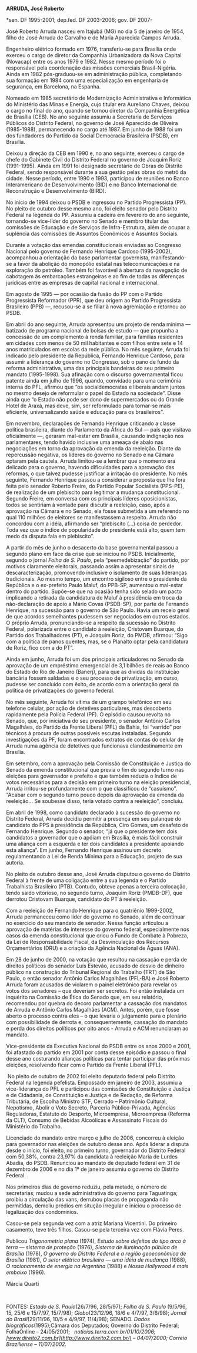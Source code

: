 **ARRUDA, José Roberto**

\*sen. DF 1995-2001; dep.fed. DF 2003-2006; gov. DF 2007-

José Roberto Arruda nasceu em Itajubá (MG) no dia 5 de janeiro de 1954,
filho de José Arruda de Carvalho e de Maria Aparecida Campos Arruda.

Engenheiro elétrico formado em 1976, transferiu-se para Brasília onde
exerceu o cargo de diretor da Companhia Urbanizadora da Nova Capital
(Novacap) entre os anos 1979 e 1982. Nesse mesmo período foi o
responsável pela coordenação das missões comerciais Brasil-Nigéria.
Ainda em 1982 pós-graduou-se em administração pública, completando sua
formação em 1984 com uma especialização em engenharia de segurança, em
Barcelona, na Espanha.

Nomeado em 1985 secretário de Modernização Administrativa e Informática
do Ministério das Minas e Energia, cujo titular era Aureliano Chaves,
deixou o cargo no final do ano, quando se tornou diretor da Companhia
Energética de Brasília (CEB). No ano seguinte assumiu a Secretaria de
Serviços Públicos do Distrito Federal, no governo de José Aparecido de
Oliveira (1985-1988), permanecendo no cargo até 1987. Em junho de 1988
foi um dos fundadores do Partido da Social Democracia Brasileira (PSDB),
em Brasília.

Deixou a direção da CEB em 1990 e, no ano seguinte, exerceu o cargo de
chefe do Gabinete Civil do Distrito Federal no governo de Joaquim Roriz
(1991-1995). Ainda em 1991 foi designado secretário de Obras do Distrito
Federal, sendo responsável durante a sua gestão pelas obras do metrô da
cidade. Nesse período, entre 1990 e 1993, participou de reuniões no
Banco Interamericano de Desenvolvimento (BID) e no Banco Internacional
de Reconstrução e Desenvolvimento (BIRD).

No início de 1994 deixou o PSDB e ingressou no Partido Progressista
(PP). No pleito de outubro desse mesmo ano, foi eleito senador pelo
Distrito Federal na legenda do PP. Assumiu a cadeira em fevereiro do ano
seguinte, tornando-se vice-líder do governo no Senado e membro titular
das comissões de Educação e de Serviços de Infra-Estrutura, além de
ocupar a suplência das comissões de Assuntos Econômicos e Assuntos
Sociais.

Durante a votação das emendas constitucionais enviadas ao Congresso
Nacional pelo governo de Fernando Henrique Cardoso (1995-2002),
acompanhou a orientação da base parlamentar governista, manifestando-se
a favor da abolição do monopólio estatal nas telecomunicações e na
exploração do petróleo. Também foi favorável à abertura da navegação de
cabotagem às embarcações estrangeiras e ao fim de todas as diferenças
jurídicas entre as empresas de capital nacional e internacional.

Em agosto de 1995 — por ocasião da fusão do PP com o Partido
Progressista Reformador (PPR), que deu origem ao Partido Progressista
Brasileiro (PPB) —, recusou-se a se filiar à nova agremiação e retornou
ao PSDB.

Em abril do ano seguinte, Arruda apresentou um projeto de renda mínima —
batizado de programa nacional de bolsas de estudo — que propunha a
concessão de um complemento à renda familiar, para famílias residentes
em cidades com menos de 50 mil habitantes e com filhos entre sete e 14
anos matriculados em escolas da rede pública. No mês seguinte, Arruda
foi indicado pelo presidente da República, Fernando Henrique Cardoso,
para assumir a liderança do governo no Congresso, sob o pano de fundo da
reforma administrativa, uma das principais bandeiras do seu primeiro
mandato (1995-1998). Sua afinação com o discurso governamental ficou
patente ainda em julho de 1996, quando, convidado para uma cerimônia
interna do PFL, afirmou que “os socialdemocratas e liberais andam juntos
no mesmo desejo de reformular o papel do Estado na sociedade”. Disse
ainda que “o Estado não pode ser dono de supermercados ou do Grande
Hotel de Araxá, mas deve, sim, ser reformulado para tornar-se mais
eficiente, universalizando saúde e educação para os brasileiros”.

Em novembro, declarações de Fernando Henrique criticando a classe
política brasileira, diante do Parlamento da África do Sul — país que
visitava oficialmente —, geraram mal-estar em Brasília, causando
indignação nos parlamentares, tendo havido inclusive uma ameaça de abalo
nas negociações em torno da aprovação da emenda da reeleição. Diante da
repercussão negativa, os líderes do governo no Senado e na Câmara
optaram pela cautela. Arruda limitou-se a lembrar que o momento era
delicado para o governo, havendo dificuldades para a aprovação das
reformas, o que talvez pudesse justificar a irritação do presidente. No
mês seguinte, Fernando Henrique passou a considerar a proposta que lhe
fora feita pelo senador Roberto Freire, do Partido Popular Socialista
(PPS-PE), de realização de um plebiscito para legitimar a mudança
constitucional. Segundo Freire, em conversa com os principais líderes
oposicionistas, todos se sentiriam à vontade para discutir a reeleição,
caso, após a aprovação na Câmara e no Senado, ela fosse submetida a um
referendo no qual 110 milhões de eleitores se manifestassem a respeito.
Arruda não concordou com a idéia, afirmando ser “plebiscito (...) coisa
de perdedor. Toda vez que o índice de popularidade do presidente está
alto, quem tem medo da disputa fala em plebiscito”.

A partir do mês de junho o desacerto da base governamental passou a
segundo plano em face da crise que se iniciou no PSDB. Inicialmente,
segundo o jornal *Folha de S. Paulo*, pela “peemedebização” do partido,
por motivos claramente eleitorais, passando assim a apresentar sinais de
descaracterização, promovendo inclusive o isolamento de suas lideranças
tradicionais. Ao mesmo tempo, um encontro sigiloso entre o presidente da
República e o ex-prefeito Paulo Maluf, do PPB-SP, aumentou o mal-estar
dentro do partido. Supõe-se que na ocasião tenha sido selado um pacto
implicando a retirada da candidatura de Maluf à presidência em troca da
não-declaração de apoio a Mário Covas (PSDB-SP), por parte de Fernando
Henrique, na sucessão para o governo de São Paulo. Havia um receio geral
de que acordos semelhantes pudessem ser negociados em outros estados. O
próprio Arruda, pronunciando-se a respeito da sucessão no Distrito
Federal, polarizada entre o candidato à reeleição, Cristovam Buarque, do
Partido dos Trabalhadores (PT), e Joaquim Roriz, do PMDB, afirmou: “Sigo
com a política de panos quentes, mas, se o Planalto optar pela
candidatura de Roriz, fico com a do PT”.

Ainda em junho, Arruda foi um dos principais articuladores no Senado da
aprovação de um empréstimo emergencial de 3,1 bilhões de reais ao Banco
do Estado do Rio de Janeiro (Banerj), para que as dívidas da instituição
bancária fossem saldadas e o seu processo de privatização, em curso,
pudesse ser concluído com êxito, de acordo com a orientação geral da
política de privatizações do governo federal.

No mês seguinte, Arruda foi vítima de um grampo telefônico em seu
telefone celular, por ação de detetives particulares, mas descoberto
rapidamente pela Polícia Federal (PF). O episódio causou revolta no
Senado, que, por iniciativa do seu presidente, o senador Antônio Carlos
Magalhães, do Partido da Frente Liberal (PFL) da Bahia, foi “varrido”
por técnicos à procura de outras possíveis escutas instaladas. Segundo
investigações da PF, foram encontrados extratos de contas do celular de
Arruda numa agência de detetives que funcionava clandestinamente em
Brasília.

Em setembro, com a aprovação pela Comissão de Constituição e Justiça do
Senado da emenda constitucional que previa o fim do segundo turno nas
eleições para governador e prefeito e que também reduzia o índice de
votos necessários para a decisão em primeiro turno na eleição
presidencial, Arruda irritou-se profundamente com o que classificou de
“casuísmo”. “Acabar com o segundo turno pouco depois da aprovação da
emenda da reeleição... Se soubesse disso, teria votado contra a
reeleição”, concluiu.

Em abril de 1998, como candidato declarado à sucessão do governo no
Distrito Federal, Arruda decidiu permitir a presença em seu palanque do
candidato do PPS à presidência da República, Ciro Gomes, um desafeto de
Fernando Henrique. Segundo o senador, “já que o presidente tem dois
candidatos a governador que o apóiam em Brasília, é mais fácil construir
uma aliança com a esquerda e ter dois candidatos a presidente apoiando
esta aliança”. Em junho, Fernando Henrique assinou um decreto
regulamentando a Lei de Renda Mínima para a Educação, projeto de sua
autoria.

No pleito de outubro desse ano, José Arruda disputou o governo do
Distrito Federal à frente de uma coligação entre a sua legenda e o
Partido Trabalhista Brasileiro (PTB). Contudo, obteve apenas a terceira
colocação, tendo saído vitorioso, no segundo turno, Joaquim Roriz
(PMDB-DF), que derrotou Cristovam Buarque, candidato do PT à reeleição.

Com a reeleição de Fernando Henrique para o quatriênio 1999-2002, Arruda
permaneceu como líder do governo no Senado, além de continuar no
exercício do seu mandato de senador. Nessa função articulou a aprovação
de matérias de interesse do governo federal, especialmente nos casos da
emenda constitucional que criou o Fundo de Combate à Pobreza, da Lei de
Responsabilidade Fiscal, da Desvinculação dos Recursos Orçamentários
(DRU) e a criação da Agência Nacional de Águas (ANA).

Em 28 de junho de 2000, na votação que resultou na cassação e perda de
direitos políticos do senador Luís Estevão, acusado de desvio de
dinheiro público na construção do Tribunal Regional do Trabalho (TRT) de
São Paulo, o então senador Antônio Carlos Magalhães (PFL-BA) e José
Roberto Arruda foram acusados de violarem o painel eletrônico para
revelar os votos dos senadores – que deveriam ser secretos. Foi então
instalada um inquérito na Comissão de Ética do Senado que, em seu
relatório, recomendou por quebra do decoro parlamentar a cassação dos
mandatos de Arruda e Antônio Carlos Magalhães (ACM). Antes, porém, que
fosse aberto o processo contra eles – o que levaria o julgamento para o
plenário com possibilidade de derrota e, consequentemente, cassação do
mandato e perda dos direitos políticos por oito anos - Arruda e ACM
renunciaram ao mandato.

Vice-presidente da Executiva Nacional do PSDB entre os anos 2000 e 2001,
foi afastado do partido em 2001 por conta desse episódio e passou o
final desse ano costurando alianças políticas para tentar participar das
próximas eleições, resolvendo ficar com o Partido da Frente Liberal
(PFL).

 No pleito de outubro de 2002 foi eleito deputado federal pelo Distrito
Federal na legenda pefelista. Empossado em janeiro de 2003, assumiu a
vice-liderança do PFL e participou das comissões de Constituição e
Justiça e de Cidadania, de Constituição e Justiça e de Redação, de
Reforma Tributária, de Escolha Ministro STF, Cerrado – Patrimônio
Cultural, Nepotismo, Abolir o Voto Secreto, Parceria Público-Privada,
Agências Reguladoras, Estatuto do Desporto, Microempresa, Microempresa
(Reforma da CLT), Consumo de Bebidas Alcoólicas e Assassinato Fiscais do
Ministério do Trabalho.

Licenciado do mandato entre março e julho de 2006, concorreu à eleição
para governador nas eleições de outubro desse ano. Após liderar a
disputa desde o início, foi eleito, no primeiro turno, governador do
Distrito Federal com 50,38%, contra 23,97% da candidata à reeleição
Maria de Lurdes Abadia, do PSDB. Renunciou ao mandato de deputado
federal em 31 de dezembro de 2006 e no dia 1º de janeiro assumiu o
governo do Distrito Federal.

Nos primeiros dias de governo reduziu, pela metade, o número de
secretarias; mudou a sede administrativa do governo para Taguatinga;
proibiu a circulação das vans, derrubou placas de propaganda não
permitidas, demoliu prédios em situção irregular e iniciou o processo de
legalização dos condomínios.

Casou-se pela segunda vez com a atriz Mariana Vicentini. Do primeiro
casamento, teve três filhos. Casou-se pela terceira vez com Flávia
Peres.

Publicou *Trigonometria plana* (1974), *Estudo sobre defeitos do tipo
arco à* *terra — sistema de proteção* (1976), *Sistema de iluminação
pública de Brasília* (1978), *O governo do Distrito Federal e a região
geoeconômica de Brasília* (1981), *O setor elétrico brasileiro — uma
idéia de mudança* (1988), *O racionamento de energia na Argentina*
(1988) e *Nossa Hollywood é mais embaixo* (1996).

Márcia Quarti

 

FONTES: *Estado de S. Paulo*(26/7/96, 28/5/97); *Folha de S. Paulo*
(9/5/96, 15, 25/6 e 15/7/97, 15/7/98); *Globo*(23/12/96, 18/6 e 4/7/97,
3/6/98); *Jornal do Brasil*(29/11/96, 10/5 e 4/9/97, 11/4/98); SENADO.
*Dados biográficos*(1995);Câmara dos Deputados; Governo do Distrito
Federal; FolhaOnline – 24/05/2001;   *noticias.terra.com.br/01/10/2006;
[www.direito2.com.br](http://www.direito2.com.br/) – 04/07/2000; Correio
Braziliense – 11/07/2002.*

 

 

 
